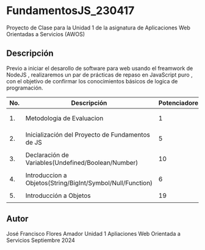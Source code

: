 # FundamentosJS_230417

Proyecto de Clase para la Unidad 1 de la asignatura de Aplicaciones Web Orientadas a Servicios (AWOS)

## Descripción 

Previo a iniciar el desarollo de software para web usando el freamwork de NodeJS , realizaremos
un par de prácticas de repaso en JavaScript puro , con el objetivo de confirmar los conocimientos
básicos de logica de programación.

|No.|Descripción|Potenciadores|Estatus|
|--|--|--|--|
|1.|Metodologia de Evaluacion|1|⏱️ Finalizada|
|2.|Inicialización del Proyecto de Fundamentos de JS|5|⏱️ Finalizada|
|3.|Declaración de Variables(Undefined/Boolean/Number)|10|⏱️ Finalizada|
|4.|Introduccion a Objetos(String/BigInt/Symbol/Null/Function)|6|⏱️ Finalizada|
|5.|Introducción a Objetos|19|🟢  Activa|

## Autor
José Francisco Flores Amador
Unidad 1
Apliaciones Web Orientada a Servicios
Septiembre 2024